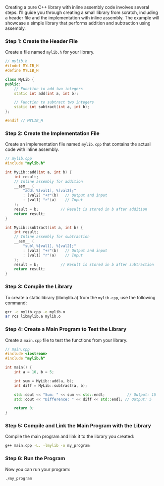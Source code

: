 Creating a pure C++ library with inline assembly code involves several steps. I'll guide you through creating a small library from scratch, including a header file and the implementation with inline assembly. The example will showcase a simple library that performs addition and subtraction using assembly.

### Step 1: Create the Header File

Create a file named `mylib.h` for your library.

```cpp
// mylib.h
#ifndef MYLIB_H
#define MYLIB_H

class MyLib {
public:
    // Function to add two integers
    static int add(int a, int b);

    // Function to subtract two integers
    static int subtract(int a, int b);
};

#endif // MYLIB_H
```

### Step 2: Create the Implementation File

Create an implementation file named `mylib.cpp` that contains the actual code with inline assembly.

```cpp
// mylib.cpp
#include "mylib.h"

int MyLib::add(int a, int b) {
    int result;
    // Inline assembly for addition
    __asm__ (
        "addl %[val1], %[val2];"
        : [val2] "+r"(b)   // Output and input
        : [val1] "r"(a)    // Input
    );
    result = b;          // Result is stored in b after addition
    return result;
}

int MyLib::subtract(int a, int b) {
    int result;
    // Inline assembly for subtraction
    __asm__ (
        "subl %[val1], %[val2];"
        : [val2] "+r"(b)   // Output and input
        : [val1] "r"(a)    // Input
    );
    result = b;          // Result is stored in b after subtraction
    return result;
}
```

### Step 3: Compile the Library

To create a static library (libmylib.a) from the `mylib.cpp`, use the following command:

```bash
g++ -c mylib.cpp -o mylib.o
ar rcs libmylib.a mylib.o
```

### Step 4: Create a Main Program to Test the Library

Create a `main.cpp` file to test the functions from your library.

```cpp
// main.cpp
#include <iostream>
#include "mylib.h"

int main() {
    int a = 10, b = 5;

    int sum = MyLib::add(a, b);
    int diff = MyLib::subtract(a, b);

    std::cout << "Sum: " << sum << std::endl;          // Output: 15
    std::cout << "Difference: " << diff << std::endl; // Output: 5

    return 0;
}
```

### Step 5: Compile and Link the Main Program with the Library

Compile the main program and link it to the library you created:

```bash
g++ main.cpp -L. -lmylib -o my_program
```

### Step 6: Run the Program

Now you can run your program:

```bash
./my_program
```


